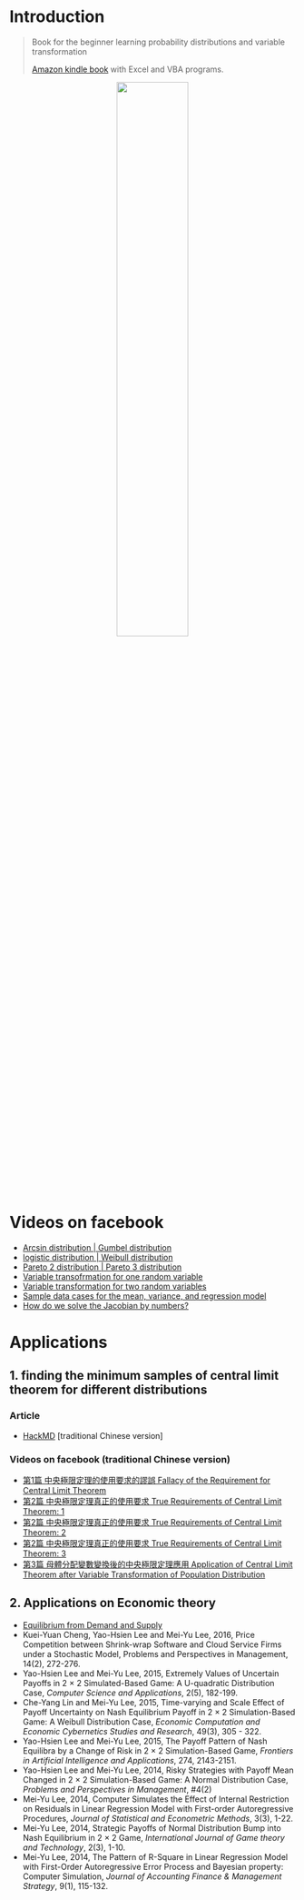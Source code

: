 # Introduction

> Book for the beginner learning probability distributions and variable transformation
> 
> [Amazon kindle book](https://www.amazon.com/dp/B09PFFN622/?language=en_US&currency=USD) with Excel and VBA programs.

<div align=center><img src="https://i1.rgstatic.net/publication/358078836_Excel_calculating_the_probability_distribution_simulated_data/links/6231db204ba65b248134c7bb/largepreview.png" width="50%"></div>

# Videos on facebook

- [Arcsin distribution | Gumbel distribution](https://www.facebook.com/prsimulated2022/videos/366476535444951)
- [logistic distribution | Weibull distribution](https://www.facebook.com/prsimulated2022/videos/545111753629598/)
- [Pareto 2 distribution | Pareto 3 distribution](https://www.facebook.com/prsimulated2022/videos/409723337825030/)
- [Variable transofrmation for one random variable](https://www.facebook.com/prsimulated2022/videos/508518637602420/)
- [Variable transformation for two random variables](https://www.facebook.com/prsimulated2022/videos/705283067470764/)
- [Sample data cases for the mean, variance, and regression model](https://www.facebook.com/prsimulated2022/videos/526020992386794/)
- [How do we solve the Jacobian by numbers?](https://www.facebook.com/prsimulated2022/videos/1103363770248827/)


# Applications

## 1. finding the minimum samples of central limit theorem for different distributions

### Article

- [HackMD](https://hackmd.io/@meiyulee/CLT0001) [traditional Chinese version]

### Videos on facebook (traditional Chinese version)

- [第1篇 中央極限定理的使用要求的謬誤 Fallacy of the Requirement for Central Limit Theorem](https://www.facebook.com/prsimulated2022/videos/300647588909409) 
- [第2篇 中央極限定理真正的使用要求 True Requirements of Central Limit Theorem: 1](https://www.facebook.com/prsimulated2022/videos/539093501153343/)
- [第2篇 中央極限定理真正的使用要求 True Requirements of Central Limit Theorem: 2](https://www.facebook.com/prsimulated2022/videos/676865973573545)
- [第2篇 中央極限定理真正的使用要求 True Requirements of Central Limit Theorem: 3](https://www.facebook.com/prsimulated2022/videos/5748340715181554)
- [第3篇 母體分配變數變換後的中央極限定理應用 Application of Central Limit Theorem after Variable Transformation of Population Distribution](https://www.facebook.com/prsimulated2022/videos/417029340425741/)

## 2. Applications on Economic theory

- [Equilibrium from Demand and Supply](https://www.facebook.com/prsimulated2022/videos/417529529932649/)
- Kuei-Yuan Cheng, Yao-Hsien Lee and Mei-Yu Lee, 2016, Price Competition between Shrink-wrap Software and Cloud Service Firms under a Stochastic Model, Problems and Perspectives in Management, 14(2), 272-276. 
- Yao-Hsien Lee and Mei-Yu Lee, 2015, Extremely Values of Uncertain Payoffs in 2 × 2 Simulated-Based Game: A U-quadratic Distribution Case, *Computer Science and Applications*, 2(5), 182-199. 
- Che-Yang Lin and Mei-Yu Lee, 2015, Time-varying and Scale Effect of Payoff Uncertainty on Nash Equilibrium Payoff in 2 × 2 Simulation-Based Game: A Weibull Distribution Case, *Economic Computation and Economic Cybernetics Studies and Research*, 49(3), 305 - 322.
- Yao-Hsien Lee and Mei-Yu Lee, 2015, The Payoff Pattern of Nash Equilibra by a Change of Risk in 2 × 2 Simulation-Based Game, *Frontiers in Artificial Intelligence and Applications*, 274, 2143-2151.
- Yao-Hsien Lee and Mei-Yu Lee, 2014, Risky Strategies with Payoff Mean Changed in 2 × 2 Simulation-Based Game: A Normal Distribution Case, *Problems and Perspectives in Management*,  #4(2)
- Mei-Yu Lee, 2014, Computer Simulates the Effect of Internal Restriction on Residuals in Linear Regression Model with First-order Autoregressive Procedures, *Journal of Statistical and Econometric Methods*, 3(3), 1-22.
- Mei-Yu Lee, 2014, Strategic Payoffs of Normal Distribution Bump into Nash Equilibrium in 2 × 2 Game, *International Journal of Game theory and Technology*, 2(3), 1-10. 
- Mei-Yu Lee, 2014, The Pattern of R-Square in Linear Regression Model with First-Order Autoregressive Error Process and Bayesian property: Computer Simulation, *Journal of Accounting Finance & Management Strategy*, 9(1), 115-132. 



